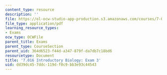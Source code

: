 ```yaml
---
content_type: resource
description: ''
file: https://ol-ocw-studio-app-production.s3.amazonaws.com/courses/7-016-introductory-biology-fall-2018/dd39dc457ddc119df0c9bb3e93c44543_MIT7_016F18exam3.pdf
file_type: application/pdf
learning_resource_types:
- Exams
ocw_type: OCWFile
parent_title: Exams
parent_type: CourseSection
parent_uid: 364d6523-f44d-a347-879f-da7db7c18bd6
resourcetype: Document
title: '7.016 Introductory Biology: Exam 3'
uid: dd39dc45-7ddc-119d-f0c9-bb3e93c44543
---
```

